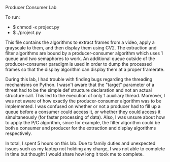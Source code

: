 Producer Consumer Lab

To run:
-  $ chmod -x project.py
-  $ ./project.py

This file contains the algorithms to extract frames from a video, apply a grayscale to them, and then display them using CV2. The extraction and filter algorithms are bound by a producer-consumer algorithm which uses 1 queue and two semaphores to work. An additional queue outside of the producer-consumer paradigm is used in order to dump the processed frames so that the display algorithm can display them at a proper framerate.

During this lab, I had trouble with finding bugs regarding the threading mechanisms on Python. I wasn't aware that the "target" parameter of a threat had to be the simple def structure declaration and not an actual structure call. This led to the execution of only 1 auxiliary thread. Moreover, I was not aware of how exactly the producer-consumer algorithm was to be implemented. I was confused on whether or not a producer had to fill up a queue before a consumer could access it, or whether they could access it simultaneously (for faster processing of data). Also, I was unsure about how to apply the P/C algorithm, since for example, the filter algorithm could be both a consumer and producer for the extraction and display algorithms respectively. 

In total, I spent 5 hours on this lab. Due to family duties and unexpected issues such as my laptop not holding any charge, I was not able to complete in time but thought I would share how long it took me to complete.
